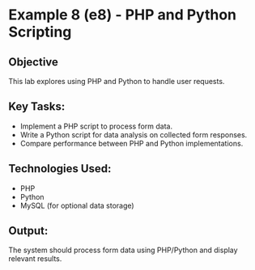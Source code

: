 # Example 8 (e8) - PHP and Python Scripting

## Objective
This lab explores using PHP and Python to handle user requests.

## Key Tasks:
- Implement a PHP script to process form data.
- Write a Python script for data analysis on collected form responses.
- Compare performance between PHP and Python implementations.

## Technologies Used:
- PHP
- Python
- MySQL (for optional data storage)

## Output:
The system should process form data using PHP/Python and display relevant results.
